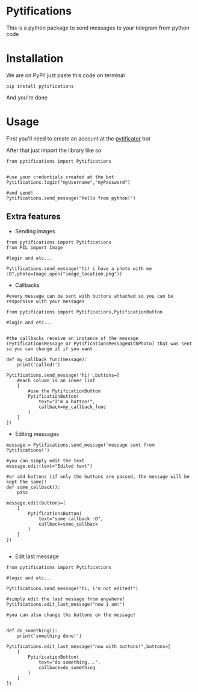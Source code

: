 # Pytifications

This is a python package to send messages to your telegram from python code

# Installation

We are on PyPi! just paste this code on terminal

    pip install pytifications

And you're done

# Usage

First you'll need to create an account at the [pytificator](https://t.me/pytificator_bot) bot

After that just import the library like so
    
    from pytifications import Pytifications


    #use your credentials created at the bot
    Pytifications.login("myUsername","myPassword")

    #and send!
    Pytifications.send_message("hello from python!")
    

## Extra features

* Sending images

```
from pytifications import Pytifications
from PIL import Image

#login and etc...

Pytifications.send_message("hi! i have a photo with me :D",photo=Image.open("image_location.png"))

```

* Callbacks

```
#every message can be sent with buttons attached so you can be responsive with your messages

from pytifications import Pytifications,PytificationButton

#login and etc...


#the callbacks receive an instance of the message (PytificationsMessage or PytificationsMessageWithPhoto) that was sent so you can change it if you want

def my_callback_func(message):
    print('called!')

Pytifications.send_message('hi!',buttons=[
    #each column is an inner list
    [
        #use the PytificationButton
        PytificationButton(
            text="I'm a button!",
            callback=my_callback_func
        )
    ]
])
```
* Editing messages
```
message = Pytifications.send_message('message sent from Pytifications!')

#you can simply edit the text
message.edit(text="Edited text")

#or add buttons (if only the buttons are passed, the message will be kept the same)!
def some_callback():
    pass

message.edit(buttons=[
    [
        PytificationsButton(
            text="some callback :D",
            callback=some_callback
        )
    ]
])


```


* Edit last message
```
from pytifications import Pytifications

#login and etc...

Pytifications.send_message("hi, i'm not edited!")

#simply edit the last message from anywhere!
Pytifications.edit_last_message("now i am!")

#you can also change the buttons on the message!


def do_something():
    print('something done!')

Pytifications.edit_last_message("now with buttons!",buttons=[
    [
        PytificationButton(
            text="do something...",
            callback=do_something
        )
    ]
])
```


    
    

